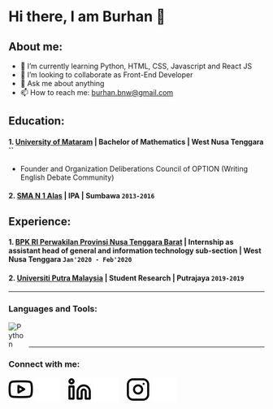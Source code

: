 # Hi there, I am Burhan  👋
## About me:
- 🌱 I’m currently learning Python, HTML, CSS, Javascript and React JS
- 👯 I’m looking to collaborate as Front-End Developer
- 💬 Ask me about anything
- 📫 How to reach me: burhan.bnw@gmail.com

## Education:

#### 1. [University of Mataram](https://unram.ac.id) | Bachelor of Mathematics | West Nusa Tenggara ``
  - Founder and Organization Deliberations Council of OPTION (Writing English Debate Community)

 #### 2. [SMA N 1 Alas](https://sman1alas.sch.id) | IPA | Sumbawa `2013-2016`

## Experience:
#### 1. [BPK RI Perwakilan Provinsi Nusa Tenggara Barat](https://ntb.bpk.go.id) | Internship as assistant head of general and information technology sub-section | West Nusa Tenggara `Jan'2020 - Feb'2020`
#### 2. [Universiti Putra Malaysia](https://upm.edu.my) | Student Research | Putrajaya `2019-2019`
---

### Languages and Tools:

[<img align="left" alt="Python" width="30px" src="https://upload.wikimedia.org/wikipedia/commons/thumb/c/c3/Python-logo-notext.svg/110px-Python-logo-notext.svg.png?20100317150552" style="padding-right:10px;" />][webdev]

<br />
<br />

---
### Connect with me:

[![website](./img/youtube-light.svg)](https://https://youtube.com/channel/UC7O71bICzhgIZX8oemYjDsA#gh-light-mode-only)
[![website](./img/youtube-dark.svg)](https://https://youtube.com/channel/UC7O71bICzhgIZX8oemYjDsA#gh-dark-mode-only)
&nbsp;&nbsp;
[![website](./img/linkedin-light.svg)](https://www.linkedin.com/in/burhan-work#gh-light-mode-only)
[![website](./img/linkedin-dark.svg)](https://www.linkedin.com/in/burhan-work#gh-dark-mode-only)
&nbsp;&nbsp;
[![website](./img/instagram-light.svg)](https://instagram.com/sm_boer#gh-light-mode-only)
[![website](./img/instagram-dark.svg)](https://instagram.com/sm_boer#gh-dark-mode-only)



[webdev]: https://github.com/burhan-work/burhan-work
